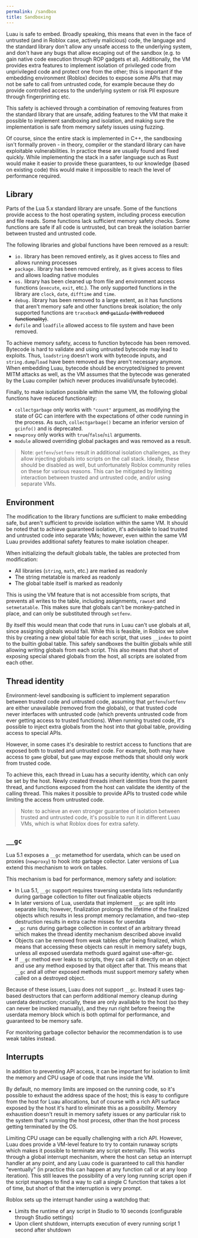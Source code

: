 ```yaml
---
permalink: /sandbox
title: Sandboxing
---
```


Luau is safe to embed. Broadly speaking, this means that even in the face of untrusted (and in Roblox case, actively malicious) code, the language and the standard library don't allow any unsafe access to the underlying system, and don't have any bugs that allow escaping out of the sandbox (e.g. to gain native code execution through ROP gadgets et al). Additionally, the VM provides extra features to implement isolation of privileged code from unprivileged code and protect one from the other; this is important if the embedding environment (Roblox) decides to expose some APIs that may not be safe to call from untrusted code, for example because they do provide controlled access to the underlying system or risk PII exposure through fingerprinting etc.

This safety is achieved through a combination of removing features from the standard library that are unsafe, adding features to the VM that make it possible to implement sandboxing and isolation, and making sure the implementation is safe from memory safety issues using fuzzing.

Of course, since the entire stack is implemented in C++, the sandboxing isn't formally proven - in theory, compiler or the standard library can have exploitable vulnerabilities. In practice these are usually found and fixed quickly. While implementing the stack in a safer language such as Rust would make it easier to provide these guarantees, to our knowledge (based on existing code) this would make it impossible to reach the level of performance required.

## Library

Parts of the Lua 5.x standard library are unsafe. Some of the functions provide access to the host operating system, including process execution and file reads. Some functions lack sufficient memory safety checks. Some functions are safe if all code is untrusted, but can break the isolation barrier between trusted and untrusted code.

The following libraries and global functions have been removed as a result:

- `io.` library has been removed entirely, as it gives access to files and allows running processes
- `package.` library has been removed entirely, as it gives access to files and allows loading native modules
- `os.` library has been cleaned up from file and environment access functions (`execute`, `exit`, etc.). The only supported functions in the library are `clock`, `date`, `difftime` and `time`.
- `debug.` library has been removed to a large extent, as it has functions that aren't memory safe and other functions break isolation; the only supported functions are `traceback` ~~and `getinfo` (with reduced functionality)~~.
- `dofile` and `loadfile` allowed access to file system and have been removed.

To achieve memory safety, access to function bytecode has been removed. Bytecode is hard to validate and using untrusted bytecode may lead to exploits. Thus, `loadstring` doesn't work with bytecode inputs, and `string.dump`/`load` have been removed as they aren't necessary anymore. When embedding Luau, bytecode should be encrypted/signed to prevent MITM attacks as well, as the VM assumes that the bytecode was generated by the Luau compiler (which never produces invalid/unsafe bytecode).

Finally, to make isolation possible within the same VM, the following global functions have reduced functionality:

- `collectgarbage` only works with `"count"` argument, as modifying the state of GC can interfere with the expectations of other code running in the process. As such, `collectgarbage()` became an inferior version of `gcinfo()` and is deprecated.
- `newproxy` only works with `true`/`false`/`nil` arguments.
- `module` allowed overriding global packages and was removed as a result.

> Note: `getfenv`/`setfenv` result in additional isolation challenges, as they allow injecting globals into scripts on the call stack. Ideally, these should be disabled as well, but unfortunately Roblox community relies on these for various reasons. This can be mitigated by limiting interaction between trusted and untrusted code, and/or using separate VMs.

## Environment

The modification to the library functions are sufficient to make embedding safe, but aren't sufficient to provide isolation within the same VM. It should be noted that to achieve guaranteed isolation, it's advisable to load trusted and untrusted code into separate VMs; however, even within the same VM Luau provides additional safety features to make isolation cheaper.

When initializing the default globals table, the tables are protected from modification:

- All libraries (`string`, `math`, etc.) are marked as readonly
- The string metatable is marked as readonly
- The global table itself is marked as readonly

This is using the VM feature that is not accessible from scripts, that prevents all writes to the table, including assignments, `rawset` and `setmetatable`. This makes sure that globals can't be monkey-patched in place, and can only be substituted through `setfenv`.

By itself this would mean that code that runs in Luau can't use globals at all, since assigning globals would fail. While this is feasible, in Roblox we solve this by creating a new global table for each script, that uses `__index` to point to the builtin global table. This safely sandboxes the builtin globals while still allowing writing globals from each script. This also means that short of exposing special shared globals from the host, all scripts are isolated from each other.

## Thread identity

Environment-level sandboxing is sufficient to implement separation between trusted code and untrusted code, assuming that `getfenv`/`setfenv` are either unavailable (removed from the globals), or that trusted code never interfaces with untrusted code (which prevents untrusted code from ever getting access to trusted functions). When running trusted code, it's possible to inject extra globals from the host into that global table, providing access to special APIs.

However, in some cases it's desirable to restrict access to functions that are exposed both to trusted and untrusted code. For example, both may have access to `game` global, but `game` may expose methods that should only work from trusted code.

To achieve this, each thread in Luau has a security identity, which can only be set by the host. Newly created threads inherit identities from the parent thread, and functions exposed from the host can validate the identity of the calling thread. This makes it possible to provide APIs to trusted code while limiting the access from untrusted code.

> Note: to achieve an even stronger guarantee of isolation between trusted and untrusted code, it's possible to run it in different Luau VMs, which is what Roblox does for extra safety.

## `__gc`

Lua 5.1 exposes a `__gc` metamethod for userdata, which can be used on proxies (`newproxy`) to hook into garbage collector. Later versions of Lua extend this mechanism to work on tables.

This mechanism is bad for performance, memory safety and isolation:

- In Lua 5.1, `__gc` support requires traversing userdata lists redundantly during garbage collection to filter out finalizable objects
- In later versions of Lua, userdata that implement `__gc` are split into separate lists; however, finalization prolongs the lifetime of the finalized objects which results in less prompt memory reclamation, and two-step destruction results in extra cache misses for userdata
- `__gc` runs during garbage collection in context of an arbitrary thread which makes the thread identity mechanism described above invalid
- Objects can be removed from weak tables *after* being finalized, which means that accessing these objects can result in memory safety bugs, unless all exposed userdata methods guard against use-after-gc.
- If `__gc` method ever leaks to scripts, they can call it directly on an object and use any method exposed by that object after that. This means that `__gc` and all other exposed methods must support memory safety when called on a destroyed object.

Because of these issues, Luau does not support `__gc`. Instead it uses tag-based destructors that can perform additional memory cleanup during userdata destruction; crucially, these are only available to the host (so they can never be invoked manually), and they run right before freeing the userdata memory block which is both optimal for performance, and guaranteed to be memory safe.

For monitoring garbage collector behavior the recommendation is to use weak tables instead.

## Interrupts

In addition to preventing API access, it can be important for isolation to limit the memory and CPU usage of code that runs inside the VM.

By default, no memory limits are imposed on the running code, so it's possible to exhaust the address space of the host; this is easy to configure from the host for Luau allocations, but of course with a rich API surface exposed by the host it's hard to eliminate this as a possibility. Memory exhaustion doesn't result in memory safety issues or any particular risk to the system that's running the host process, other than the host process getting terminated by the OS.

Limiting CPU usage can be equally challenging with a rich API. However, Luau does provide a VM-level feature to try to contain runaway scripts which makes it possible to terminate any script externally. This works through a global interrupt mechanism, where the host can setup an interrupt handler at any point, and any Luau code is guaranteed to call this handler "eventually" (in practice this can happen at any function call or at any loop iteration). This still leaves the possibility of a very long running script open if the script manages to find a way to call a single C function that takes a lot of time, but short of that the interruption is very prompt.

Roblox sets up the interrupt handler using a watchdog that:

- Limits the runtime of any script in Studio to 10 seconds (configurable through Studio settings)
- Upon client shutdown, interrupts execution of every running script 1 second after shutdown
